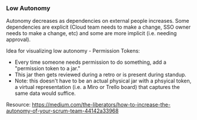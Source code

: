 ### Low Autonomy

Autonomy decreases as dependencies on external people increases. Some dependencies are explicit (Cloud team needs to make a change, SSO owner needs to make a change, etc) and some are more implicit (i.e. needing approval).

Idea for visualizing low autonomy - Permission Tokens:
- Every time someone needs permission to do something, add a "permission token to a jar." 
- This jar then gets reviewed during a retro or is present during standup. 
- Note: this doesn't have to be an actual physical jar with a phsyical token, a virtual representation (i.e. a Miro or Trello board) that captures the same data would suffice.

Resource: https://medium.com/the-liberators/how-to-increase-the-autonomy-of-your-scrum-team-44142a33968
